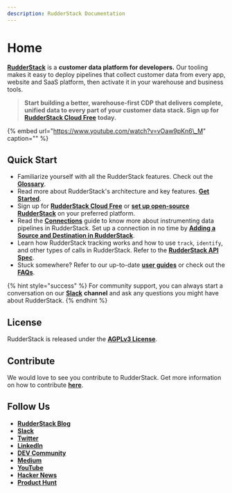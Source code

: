 ```yaml
---
description: RudderStack Documentation
---
```


# Home

[**RudderStack**](https://rudderstack.com/) is a **customer data platform for developers.** Our tooling makes it easy to deploy pipelines that collect customer data from every app, website and SaaS platform, then activate it in your warehouse and business tools.

> **Start building a better, warehouse-first CDP that delivers complete, unified data to every part of your customer data stack. Sign up for** [**RudderStack Cloud Free**](https://app.rudderlabs.com/signup?type=freetrial) **today.**

{% embed url="https://www.youtube.com/watch?v=vOaw9pKn6\_M" caption="" %}

## Quick Start

* Familiarize yourself with all the RudderStack features. Check out the [**Glossary**](glossary.md). 
* Read more about RudderStack's architecture and key features. [**Get Started**](get-started/). 
* Sign up for [**RudderStack Cloud Free**](https://app.rudderlabs.com/signup?type=freetrial) or [**set up open-source RudderStack**](https://docs.rudderstack.com/get-started/installing-and-setting-up-rudderstack) on your preferred platform. 
* Read the [**Connections**](connections/) guide to know more about instrumenting data pipelines in RudderStack. Set up a connection in no time by [**Adding a Source and Destination in RudderStack**](connections/adding-source-and-destination-rudderstack.md). 
* Learn how RudderStack tracking works and how to use `track`, `identify`, and other types of calls in RudderStack. Refer to the [**RudderStack API Spec**](rudderstack-api/api-specification/rudderstack-spec/). 
* Stuck somewhere? Refer to our up-to-date [**user guides**](user-guides/) or check out the [**FAQs**](faqs.md).

{% hint style="success" %}
For community support, you can always start a conversation on our [**Slack**](https://resources.rudderstack.com/join-rudderstack-slack) **channel** and ask any questions you might have about RudderStack.
{% endhint %}

## License

RudderStack is released under the [**AGPLv3 License**](https://www.gnu.org/licenses/agpl-3.0-standalone.html).

## Contribute

We would love to see you contribute to RudderStack. Get more information on how to contribute [**here**](https://github.com/rudderlabs/rudderstack-docs/blob/master/CONTRIBUTING.MD).

## Follow Us

* [**RudderStack Blog**](https://rudderstack.com/blog/)
* [**Slack**](https://rudderstack.com/join-rudderstack-slack-community)
* [**Twitter**](https://twitter.com/rudderstack)
* [**LinkedIn**](https://www.linkedin.com/company/rudderlabs/)
* [**DEV Community**](https://dev.to/rudderstack)
* [**Medium**](https://rudderstack.medium.com/)
* [**YouTube**](https://www.youtube.com/channel/UCgV-B77bV_-LOmKYHw8jvBw)
* [**Hacker News**](https://news.ycombinator.com/item?id=21081756)
* [**Product Hunt**](https://www.producthunt.com/posts/rudderstack)

